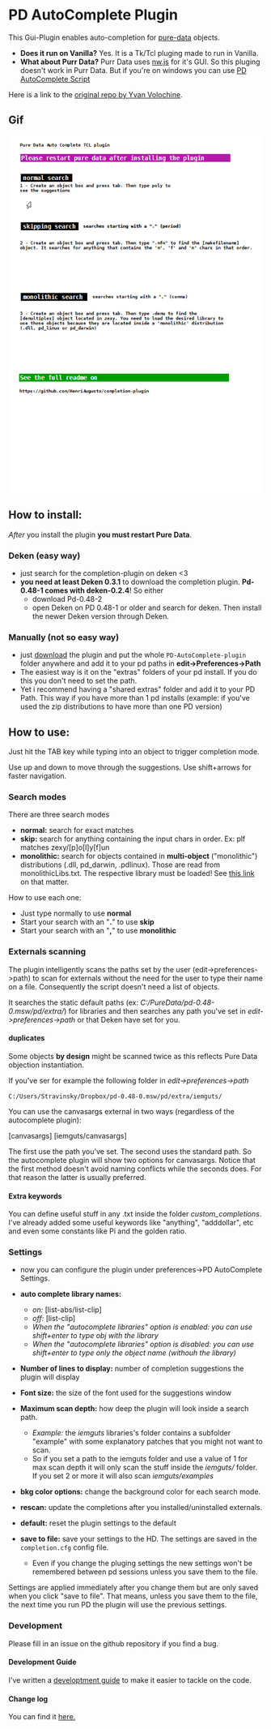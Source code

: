# PD AutoComplete Plugin

This Gui-Plugin enables auto-completion for [pure-data](http://puredata.info) objects. 

* **Does it run on Vanilla?** Yes. It is a Tk/Tcl pluging made to run in Vanilla.
* **What about Purr Data?** Purr Data uses [nw.js](https://nwjs.io/) for it's GUI. So this pluging doesn't work in Purr Data. But if you're on windows you can use [PD AutoComplete Script](https://github.com/HenriAugusto/PD-AutoComplete-Script)

Here is a link to the [original repo by Yvan Volochine](https://github.com/gusano/completion-plugin).

## Gif

![PD AutoComplete Plugin gif](https://github.com/HenriAugusto/completion-plugin/blob/master/images/PD_completion-plugin_gif_demo.gif)

## How to install:

*After* you install the plugin **you must restart Pure Data**.

### Deken (easy way)

 - just search for the completion-plugin on deken <3
 - **you need at least Deken 0.3.1** to download the completion plugin. **Pd-0.48-1 comes with deken-0.2.4**! So either
    - download Pd-0.48-2
    - open Deken on PD 0.48-1 or older and search for deken. Then install the newer Deken version through Deken.

### Manually (not so easy way)

 - just [download](https://github.com/HenriAugusto/completion-plugin/releases) the plugin and put the whole `PD-AutoComplete-plugin` folder anywhere and add it to your pd paths in **edit->Preferences->Path**
 - The easiest way is it on the "extras" folders of your pd install. If you do this you don't need to set the path.
 - Yet i recommend having a "shared extras" folder and add it to your PD Path. This way if you have more than 1 pd installs (example: if you've used the zip distributions to have more than one PD version)


## How to use:

Just hit the TAB key while typing into an object to trigger completion mode.

Use up and down to move through the suggestions. Use shift+arrows for faster navigation.

### Search modes

There are three search modes

* **normal:** search for exact matches
* **skip:** search for anything containing the input chars in order. Ex: plf matches zexy/[p]o[l]y[f]un
* **monolithic:** search for objects contained in **multi-object** ("monolithic") distributions (.dll, pd_darwin, .pdlinux). Those are read from monolithicLibs.txt. The respective library must be loaded! See [this link](https://github.com/pure-data/externals-howto#library) on that matter.

How to use each one:

* Just type normally to use **normal**
* Start your search with an "**.**" to use **skip**
* Start your search with an "**,**" to use **monolithic**

### Externals scanning

The plugin intelligently scans the paths set by the user (edit->preferences->path) to scan for externals without the need for the user to type their name on a file. Consequently the script doesn't need a list of objects. 

It searches the static default paths (ex: *C:/PureData/pd-0.48-0.msw/pd/extra/*) for libraries and then searches any path you've set in *edit->preferences->path* or that Deken have set for you.

#### duplicates

Some objects **by design** might be scanned twice as this reflects Pure Data objection instantiation.

If you've ser for example the following folder in *edit->preferences->path*

```
C:/Users/Stravinsky/Dropbox/pd-0.48-0.msw/pd/extra/iemguts/
```

You can use the canvasargs external in two ways (regardless of the autocomplete plugin):

[canvasargs]
[iemguts/canvasargs]

The first use the path you've set. The second uses the standard path. So the autocomplete plugin will show two options for canvasargs.
Notice that the first method doesn't avoid naming conflicts while the seconds does. For that reason the latter is usually preferred.

#### Extra keywords

You can define useful stuff in any .txt inside the folder *custom_completions*. I've already added some useful keywords like "anything", "adddollar", etc and even some constants like Pi and the golden ratio.

### Settings

* now you can configure the plugin under preferences->PD AutoComplete Settings.

 - **auto complete library names:**
   - *on:* [list-abs/list-clip]
   - *off:* [list-clip]
   - *When the "autocomplete libraries" option is *enabled*: you can use shift+enter to type obj with the library*
   - *When the "autocomplete libraries" option is *disabled*: you can use shift+enter to type only the object name (withouh the library)*
- **Number of lines to display:** number of completion suggestions the plugin will display
- **Font size:** the size of the font used for the suggestions window
- **Maximum scan depth:** how deep the plugin will look inside a search path.
   - *Example:* the *iemguts* libraries's folder contains a subfolder "example" with some explanatory patches that you might not want to scan.
   - So if you set a path to the iemguts folder and use a value of 1 for max scan depth it will only scan the stuff inside the *iemguts/* folder. If you set 2 or more it will also scan *iemguts/examples*
- **bkg color options:** change the background color for each search mode.

- **rescan:** update the completions after you installed/uninstalled externals.
- **default:** reset the plugin settings to the default
- **save to file:** save your settings to the HD. The settings are saved in the `completion.cfg` config file. 
   - Even if you change the pluging settings the new settings won't be remembered between pd sessions unless you save them to the file.

Settings are applied immediately after you change them but are only saved when you click "save to file". That means, unless you save them to the file, the next time you run PD the plugin will use the previous settings.


### Development 

Please fill in an issue on the github repository if you find a bug.

#### Development Guide

I've written a [developtment guide](https://github.com/HenriAugusto/completion-plugin/blob/master/development%20guide.md) to make it easier to tackle on the code.

#### Change log

You can find it [here.](https://github.com/HenriAugusto/completion-plugin/blob/master/changelog.md)

